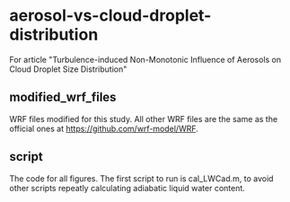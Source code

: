 # aerosol-vs-cloud-droplet-distribution
For article "Turbulence-induced Non-Monotonic Influence of Aerosols on Cloud Droplet Size Distribution"
## modified_wrf_files
WRF files modified for this study. All other WRF files are the same as the official ones at https://github.com/wrf-model/WRF.
## script
The code for all figures. The first script to run is cal_LWCad.m, to avoid other scripts repeatly calculating adiabatic liquid water content.
